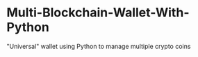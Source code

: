 # Multi-Blockchain-Wallet-With-Python
"Universal" wallet using Python to manage multiple crypto coins
